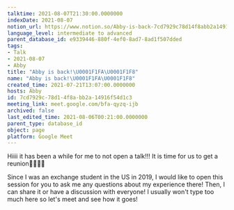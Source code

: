 ```yaml
---
talktime: 2021-08-07T21:30:00.0000000
indexDate: 2021-08-07
notion_url: https://www.notion.so/Abby-is-back-7cd7929c78d14f8abb2a14916f54d1c3
language_level: intermediate to advanced
parent_database_id: e9339446-880f-4ef0-8ad7-8ad1f507dded
tags:
- Talk
- 2021-08-07
- Abby
title: "Abby is back!\U0001F1FA\U0001F1F8"
name: "Abby is back!\U0001F1FA\U0001F1F8"
created_time: 2021-07-21T13:07:00.0000000
hosts: Abby
id: 7cd7929c-78d1-4f8a-bb2a-14916f54d1c3
meeting_link: meet.google.com/bfa-qyzq-ijb
archived: false
last_edited_time: 2021-08-06T00:21:00.0000000
parent_type: database_id
object: page
platform: Google Meet
---
```


Hiiii it has been a while for me to not open a talk!!!
It is time for us to get a reunion🥰🥰👌🏻

Since I was an exchange student in the US in 2019, I would like to open this session for you to ask me any questions about my experience there! Then, I can share it or have a discussion with everyone! I usually won't type too much here so let's meet and see how it goes!







